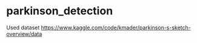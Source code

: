 # parkinson_detection

Used dataset https://www.kaggle.com/code/kmader/parkinson-s-sketch-overview/data
